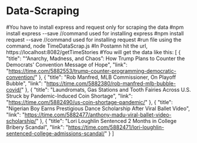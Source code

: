 # Data-Scraping
#You have to install express and request only for scraping the data 
#npm install express --save //command used for installing express
#npm install request --save //command used for installing request
#run file using the command, node TimeDataScrap.js
#In Postamn hit the url, https://localhost:8082/getTimeStories
#You will get the data like this:
 [
    {
        "title": "“Anarchy, Madness, and Chaos”: How Trump Plans to Counter the Democrats' Convention Message of Hope",
        "link": "https://time.com/5882553/trump-counter-programming-democratic-convention/"
    },
    {
        "title": "Rob Manfred, MLB Commissioner, On Playoff Bubble",
        "link": "https://time.com/5882380/rob-manfred-mlb-bubble-covid/"
    },
    {
        "title": "Laundromats, Gas Stations and Tooth Fairies Across U.S. Struck by Pandemic-Induced Coin Shortage",
        "link": "https://time.com/5882490/us-coin-shortage-pandemic/"
    },
    {
        "title": "Nigerian Boy Earns Prestigious Dance Scholarship After Viral Ballet Video",
        "link": "https://time.com/5882477/anthony-madu-viral-ballet-video-scholarship/"
    },
    {
        "title": "Lori Loughlin Sentenced 2 Months in College Bribery Scandal",
        "link": "https://time.com/5882471/lori-loughlin-sentenced-college-admissions-scandal/"
    }
]
